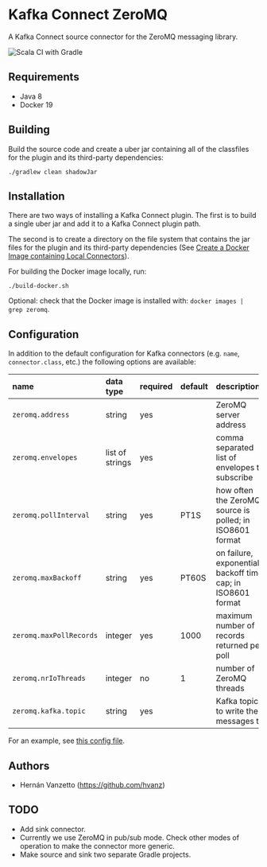 Kafka Connect ZeroMQ
====================

A Kafka Connect source connector for the ZeroMQ messaging library. 

![Scala CI with Gradle](https://github.com/code-star/kafka-connect-zeromq/workflows/Scala%20CI%20with%20Gradle/badge.svg)

Requirements
------------

- Java 8
- Docker 19

Building
--------

Build the source code and create a uber jar containing all of the classfiles for the plugin and its third-party dependencies:

    ./gradlew clean shadowJar

Installation
------------

There are two ways of installing a Kafka Connect plugin. The first is to build a single uber jar and add it to a Kafka Connect plugin path.

The second is to create a directory on the file system that contains the jar files for the plugin and its third-party dependencies
(See [Create a Docker Image containing Local Connectors](https://docs.confluent.io/current/connect/managing/extending.html#create-a-docker-image-containing-local-connectors)).

For building the Docker image locally, run:

    ./build-docker.sh
    
Optional: check that the Docker image is installed with: `docker images | grep zeromq`.

Configuration
-------------

In addition to the default configuration for Kafka connectors (e.g. `name`, `connector.class`, etc.) the following options are available:

| name                     | data type       | required | default | description                                                   |
|:-------------------------|:----------------|:---------|:--------|:--------------------------------------------------------------|
| `zeromq.address`         | string          | yes      |         | ZeroMQ server address                                         |
| `zeromq.envelopes`       | list of strings | yes      |         | comma separated list of envelopes to subscribe                |
| `zeromq.pollInterval`    | string          | yes      |    PT1S | how often the ZeroMQ source is polled; in ISO8601 format      |
| `zeromq.maxBackoff`      | string          | yes      |   PT60S | on failure, exponentially backoff time cap; in ISO8601 format |
| `zeromq.maxPollRecords`  | integer         | yes      |    1000 | maximum number of records returned per poll                   |
| `zeromq.nrIoThreads`     | integer         | no       |       1 | number of ZeroMQ threads                                      |
| `zeromq.kafka.topic`     | string          | yes      |         | Kafka topic to write the messages to                          |

For an example, see [this config file](docs/zeromq-source-config-example.json).

Authors
-------

- Hernán Vanzetto (https://github.com/hvanz)

TODO
----

- Add sink connector.
- Currently we use ZeroMQ in pub/sub mode. Check other modes of operation to make the connector more generic.
- Make source and sink two separate Gradle projects.
